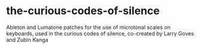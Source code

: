 # the-curious-codes-of-silence
Ableton and Lumatone patches for the use of microtonal scales on keyboards, used in the curious codes of silence, co-created by Larry Goves and Zubin Kanga
